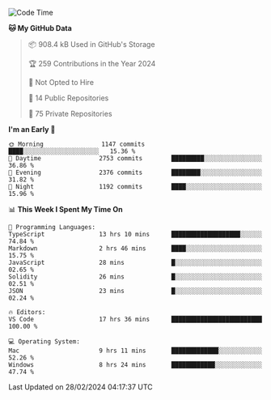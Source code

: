 <!--START_SECTION:waka-->
![Code Time](http://img.shields.io/badge/Code%20Time-5%2C294%20hrs%2046%20mins-blue)

**🐱 My GitHub Data** 

> 📦 908.4 kB Used in GitHub's Storage 
 > 
> 🏆 259 Contributions in the Year 2024
 > 
> 🚫 Not Opted to Hire
 > 
> 📜 14 Public Repositories 
 > 
> 🔑 75 Private Repositories 
 > 
**I'm an Early 🐤** 

```text
🌞 Morning                1147 commits        ████░░░░░░░░░░░░░░░░░░░░░   15.36 % 
🌆 Daytime                2753 commits        █████████░░░░░░░░░░░░░░░░   36.86 % 
🌃 Evening                2376 commits        ████████░░░░░░░░░░░░░░░░░   31.82 % 
🌙 Night                  1192 commits        ████░░░░░░░░░░░░░░░░░░░░░   15.96 % 
```


📊 **This Week I Spent My Time On** 

```text
💬 Programming Languages: 
TypeScript               13 hrs 10 mins      ███████████████████░░░░░░   74.84 % 
Markdown                 2 hrs 46 mins       ████░░░░░░░░░░░░░░░░░░░░░   15.75 % 
JavaScript               28 mins             █░░░░░░░░░░░░░░░░░░░░░░░░   02.65 % 
Solidity                 26 mins             █░░░░░░░░░░░░░░░░░░░░░░░░   02.51 % 
JSON                     23 mins             █░░░░░░░░░░░░░░░░░░░░░░░░   02.24 % 

🔥 Editors: 
VS Code                  17 hrs 36 mins      █████████████████████████   100.00 % 

💻 Operating System: 
Mac                      9 hrs 11 mins       █████████████░░░░░░░░░░░░   52.26 % 
Windows                  8 hrs 24 mins       ████████████░░░░░░░░░░░░░   47.74 % 
```


 Last Updated on 28/02/2024 04:17:37 UTC
<!--END_SECTION:waka-->

